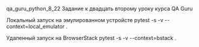 qa_guru_python_8_22
Задание к двадцать второму уроку курса QA Guru

Локальный запуск на эмулированном устройсте
pytest -s -v --context=local_emulator .

Удаленный запуск на BrowserStack
pytest -s -v --context=bstack .
